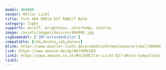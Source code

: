 ```yaml
---
model: 404000 
vendor: Müller Licht 
title: Tint A60 806lm E27 RGBCCT Bulb
category: light
supports: on/off, brightness, colortemp, colorxy
image: /assets/images/devices/404000.jpg
zigbeemodel: ['ZBT-ExtendedColor']
compatible: [z2m,deconz,iob,deconz]
mlink: https://www.mueller-licht.de/produktinformationen/artikel/404000/
link: https://www.amazon.de/dp/B07XDNCGR5
link2: https://www.amazon.co.uk/M%C3%BCller-Licht-E27-White-Compatible-Controllable-Dimmable/dp/B07CSFNJQP 
link3: 
---
```

